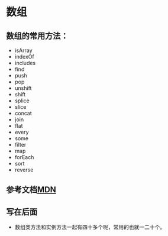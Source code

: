 # 数组
## 数组的常用方法：
- isArray
- indexOf
- includes
- find
- push
- pop
- unshift
- shift
- splice
- slice
- concat
- join
- flat
- every
- some 
- filter
- map
- forEach
- sort
- reverse
## 参考文档[MDN](https://developer.mozilla.org/en-US/docs/Web/JavaScript/Reference/Global_Objects/Array)
## 写在后面
- 数组类方法和实例方法一起有四十多个呢，常用的也就一二十个。